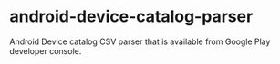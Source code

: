 # android-device-catalog-parser
Android Device catalog CSV parser that is available from Google Play developer console.
